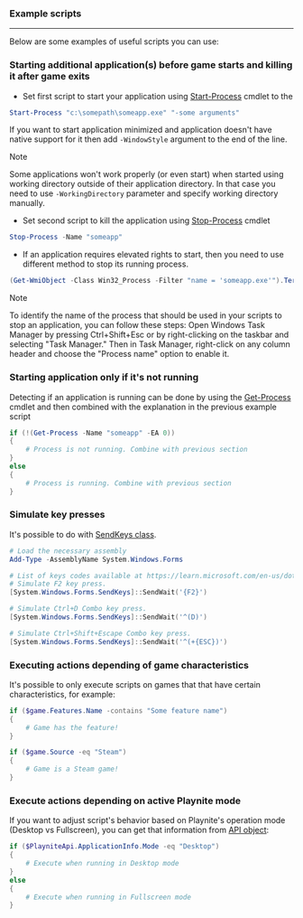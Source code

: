 ### Example scripts
---------------------

Below are some examples of useful scripts you can use:

### Starting additional application(s) before game starts and killing it after game exits

- Set first script to start your application using [Start-Process](https://docs.microsoft.com/en-us/powershell/module/microsoft.powershell.management/start-process?view=powershell-5.1) cmdlet to the

```powershell
Start-Process "c:\somepath\someapp.exe" "-some arguments"
```

If you want to start application minimized and application doesn't have native support for it then add `-WindowStyle` argument to the end of the line.

> [!NOTE]
> Some applications won't work properly (or even start) when started using working directory outside of their application directory. In that case you need to use `-WorkingDirectory` parameter and specify working directory manually.

- Set second script to kill the application using [Stop-Process](https://docs.microsoft.com/en-us/powershell/module/microsoft.powershell.management/stop-process?view=powershell-5.1) cmdlet

```powershell
Stop-Process -Name "someapp"
```

- If an application requires elevated rights to start, then you need to use different method to stop its running process.

```powershell
(Get-WmiObject -Class Win32_Process -Filter "name = 'someapp.exe'").Terminate()
```

> [!NOTE]
> To identify the name of the process that should be used in your scripts to stop an application, you can follow these steps: Open Windows Task Manager by pressing Ctrl+Shift+Esc or by right-clicking on the taskbar and selecting "Task Manager." Then in Task Manager, right-click on any column header and choose the "Process name" option to enable it.

### Starting application only if it's not running

Detecting if an application is running can be done by using the [Get-Process](https://learn.microsoft.com/en-us/powershell/module/microsoft.powershell.management/get-process?view=powershell-7.3) cmdlet and then combined with the explanation in the previous example script

```powershell
if (!(Get-Process -Name "someapp" -EA 0))
{
    # Process is not running. Combine with previous section
}
else
{
    # Process is running. Combine with previous section
}
```

### Simulate key presses

It's possible to do with [SendKeys class](https://learn.microsoft.com/en-us/dotnet/api/system.windows.forms.sendkeys?view=windowsdesktop-6.0#remarks).

```powershell
# Load the necessary assembly
Add-Type -AssemblyName System.Windows.Forms

# List of keys codes available at https://learn.microsoft.com/en-us/dotnet/api/system.windows.forms.sendkeys?view=windowsdesktop-6.0#remarks
# Simulate F2 key press.
[System.Windows.Forms.SendKeys]::SendWait('{F2}')

# Simulate Ctrl+D Combo key press.
[System.Windows.Forms.SendKeys]::SendWait('^(D)')

# Simulate Ctrl+Shift+Escape Combo key press.
[System.Windows.Forms.SendKeys]::SendWait('^(+{ESC})')
```

### Executing actions depending of game characteristics

It's possible to only execute scripts on games that that have certain characteristics, for example:

```powershell
if ($game.Features.Name -contains "Some feature name")
{
    # Game has the feature!
}

if ($game.Source -eq "Steam")
{
    # Game is a Steam game!
}
```

### Execute actions depending on active Playnite mode

If you want to adjust script's behavior based on Playnite's operation mode (Desktop vs Fullscreen), you can get that information from [API object](xref:Playnite.SDK.IPlayniteAPI):

```powershell
if ($PlayniteApi.ApplicationInfo.Mode -eq "Desktop")
{
    # Execute when running in Desktop mode
}
else
{
    # Execute when running in Fullscreen mode
}
```
